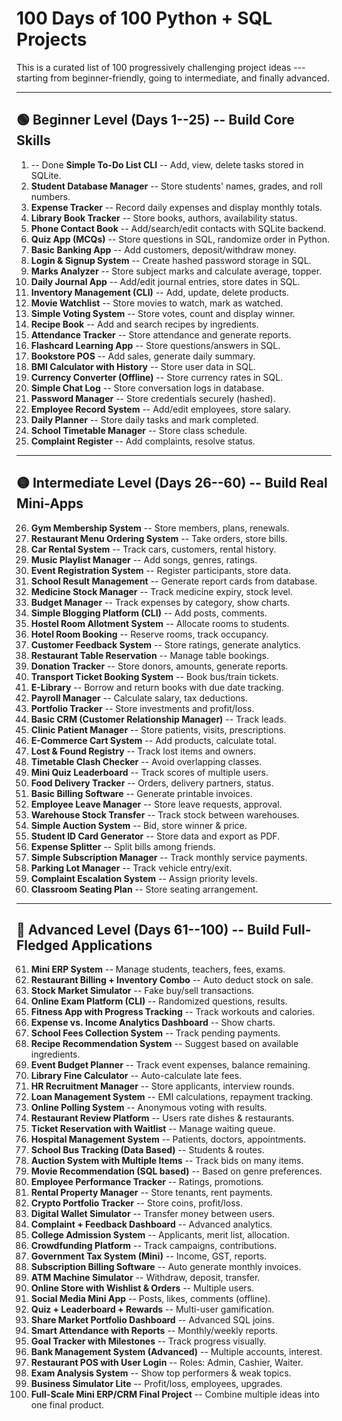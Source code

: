 # 100 Days of 100 Python + SQL Projects

This is a curated list of 100 progressively challenging project ideas
--- starting from beginner-friendly, going to intermediate, and finally
advanced.

------------------------------------------------------------------------

## 🟢 Beginner Level (Days 1--25) -- Build Core Skills

1.  -- Done **Simple To-Do List CLI** -- Add, view, delete tasks stored in
    SQLite.
2.  **Student Database Manager** -- Store students' names, grades, and
    roll numbers.
3.  **Expense Tracker** -- Record daily expenses and display monthly
    totals.
4.  **Library Book Tracker** -- Store books, authors, availability
    status.
5.  **Phone Contact Book** -- Add/search/edit contacts with SQLite
    backend.
6.  **Quiz App (MCQs)** -- Store questions in SQL, randomize order in
    Python.
7.  **Basic Banking App** -- Add customers, deposit/withdraw money.
8.  **Login & Signup System** -- Create hashed password storage in SQL.
9.  **Marks Analyzer** -- Store subject marks and calculate average,
    topper.
10. **Daily Journal App** -- Add/edit journal entries, store dates in
    SQL.
11. **Inventory Management (CLI)** -- Add, update, delete products.
12. **Movie Watchlist** -- Store movies to watch, mark as watched.
13. **Simple Voting System** -- Store votes, count and display winner.
14. **Recipe Book** -- Add and search recipes by ingredients.
15. **Attendance Tracker** -- Store attendance and generate reports.
16. **Flashcard Learning App** -- Store questions/answers in SQL.
17. **Bookstore POS** -- Add sales, generate daily summary.
18. **BMI Calculator with History** -- Store user data in SQL.
19. **Currency Converter (Offline)** -- Store currency rates in SQL.
20. **Simple Chat Log** -- Store conversation logs in database.
21. **Password Manager** -- Store credentials securely (hashed).
22. **Employee Record System** -- Add/edit employees, store salary.
23. **Daily Planner** -- Store daily tasks and mark completed.
24. **School Timetable Manager** -- Store class schedule.
25. **Complaint Register** -- Add complaints, resolve status.

------------------------------------------------------------------------

## 🟡 Intermediate Level (Days 26--60) -- Build Real Mini-Apps

26. **Gym Membership System** -- Store members, plans, renewals.
27. **Restaurant Menu Ordering System** -- Take orders, store bills.
28. **Car Rental System** -- Track cars, customers, rental history.
29. **Music Playlist Manager** -- Add songs, genres, ratings.
30. **Event Registration System** -- Register participants, store data.
31. **School Result Management** -- Generate report cards from database.
32. **Medicine Stock Manager** -- Track medicine expiry, stock level.
33. **Budget Manager** -- Track expenses by category, show charts.
34. **Simple Blogging Platform (CLI)** -- Add posts, comments.
35. **Hostel Room Allotment System** -- Allocate rooms to students.
36. **Hotel Room Booking** -- Reserve rooms, track occupancy.
37. **Customer Feedback System** -- Store ratings, generate analytics.
38. **Restaurant Table Reservation** -- Manage table bookings.
39. **Donation Tracker** -- Store donors, amounts, generate reports.
40. **Transport Ticket Booking System** -- Book bus/train tickets.
41. **E-Library** -- Borrow and return books with due date tracking.
42. **Payroll Manager** -- Calculate salary, tax deductions.
43. **Portfolio Tracker** -- Store investments and profit/loss.
44. **Basic CRM (Customer Relationship Manager)** -- Track leads.
45. **Clinic Patient Manager** -- Store patients, visits, prescriptions.
46. **E-Commerce Cart System** -- Add products, calculate total.
47. **Lost & Found Registry** -- Track lost items and owners.
48. **Timetable Clash Checker** -- Avoid overlapping classes.
49. **Mini Quiz Leaderboard** -- Track scores of multiple users.
50. **Food Delivery Tracker** -- Orders, delivery partners, status.
51. **Basic Billing Software** -- Generate printable invoices.
52. **Employee Leave Manager** -- Store leave requests, approval.
53. **Warehouse Stock Transfer** -- Track stock between warehouses.
54. **Simple Auction System** -- Bid, store winner & price.
55. **Student ID Card Generator** -- Store data and export as PDF.
56. **Expense Splitter** -- Split bills among friends.
57. **Simple Subscription Manager** -- Track monthly service payments.
58. **Parking Lot Manager** -- Track vehicle entry/exit.
59. **Complaint Escalation System** -- Assign priority levels.
60. **Classroom Seating Plan** -- Store seating arrangement.

------------------------------------------------------------------------

## 🔴 Advanced Level (Days 61--100) -- Build Full-Fledged Applications

61. **Mini ERP System** -- Manage students, teachers, fees, exams.
62. **Restaurant Billing + Inventory Combo** -- Auto deduct stock on
    sale.
63. **Stock Market Simulator** -- Fake buy/sell transactions.
64. **Online Exam Platform (CLI)** -- Randomized questions, results.
65. **Fitness App with Progress Tracking** -- Track workouts and
    calories.
66. **Expense vs. Income Analytics Dashboard** -- Show charts.
67. **School Fees Collection System** -- Track pending payments.
68. **Recipe Recommendation System** -- Suggest based on available
    ingredients.
69. **Event Budget Planner** -- Track event expenses, balance remaining.
70. **Library Fine Calculator** -- Auto-calculate late fees.
71. **HR Recruitment Manager** -- Store applicants, interview rounds.
72. **Loan Management System** -- EMI calculations, repayment tracking.
73. **Online Polling System** -- Anonymous voting with results.
74. **Restaurant Review Platform** -- Users rate dishes & restaurants.
75. **Ticket Reservation with Waitlist** -- Manage waiting queue.
76. **Hospital Management System** -- Patients, doctors, appointments.
77. **School Bus Tracking (Data Based)** -- Students & routes.
78. **Auction System with Multiple Items** -- Track bids on many items.
79. **Movie Recommendation (SQL based)** -- Based on genre preferences.
80. **Employee Performance Tracker** -- Ratings, promotions.
81. **Rental Property Manager** -- Store tenants, rent payments.
82. **Crypto Portfolio Tracker** -- Store coins, profit/loss.
83. **Digital Wallet Simulator** -- Transfer money between users.
84. **Complaint + Feedback Dashboard** -- Advanced analytics.
85. **College Admission System** -- Applicants, merit list, allocation.
86. **Crowdfunding Platform** -- Track campaigns, contributions.
87. **Government Tax System (Mini)** -- Income, GST, reports.
88. **Subscription Billing Software** -- Auto generate monthly invoices.
89. **ATM Machine Simulator** -- Withdraw, deposit, transfer.
90. **Online Store with Wishlist & Orders** -- Multiple users.
91. **Social Media Mini App** -- Posts, likes, comments (offline).
92. **Quiz + Leaderboard + Rewards** -- Multi-user gamification.
93. **Share Market Portfolio Dashboard** -- Advanced SQL joins.
94. **Smart Attendance with Reports** -- Monthly/weekly reports.
95. **Goal Tracker with Milestones** -- Track progress visually.
96. **Bank Management System (Advanced)** -- Multiple accounts,
    interest.
97. **Restaurant POS with User Login** -- Roles: Admin, Cashier, Waiter.
98. **Exam Analysis System** -- Show top performers & weak topics.
99. **Business Simulator Lite** -- Profit/loss, employees, upgrades.
100. **Full-Scale Mini ERP/CRM Final Project** -- Combine multiple ideas
     into one final product.
